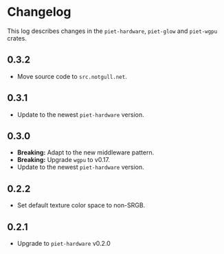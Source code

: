 # Changelog

This log describes changes in the `piet-hardware`, `piet-glow` and `piet-wgpu` crates.

## 0.3.2

- Move source code to `src.notgull.net`.

## 0.3.1

- Update to the newest `piet-hardware` version.

## 0.3.0

- **Breaking:** Adapt to the new middleware pattern.
- **Breaking:** Upgrade `wgpu` to v0.17.
- Update to the newest `piet-hardware` version.

## 0.2.2

- Set default texture color space to non-SRGB.

## 0.2.1

- Upgrade to `piet-hardware` v0.2.0

